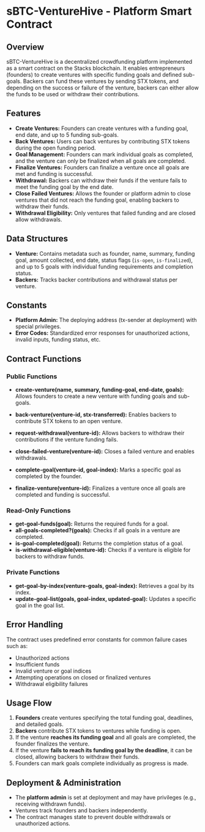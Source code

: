 
# sBTC-VentureHive - Platform Smart Contract

## Overview

sBTC-VentureHive is a decentralized crowdfunding platform implemented as a smart contract on the Stacks blockchain. It enables entrepreneurs (founders) to create ventures with specific funding goals and defined sub-goals. Backers can fund these ventures by sending STX tokens, and depending on the success or failure of the venture, backers can either allow the funds to be used or withdraw their contributions.

## Features

* **Create Ventures:** Founders can create ventures with a funding goal, end date, and up to 5 funding sub-goals.
* **Back Ventures:** Users can back ventures by contributing STX tokens during the open funding period.
* **Goal Management:** Founders can mark individual goals as completed, and the venture can only be finalized when all goals are completed.
* **Finalize Ventures:** Founders can finalize a venture once all goals are met and funding is successful.
* **Withdrawal:** Backers can withdraw their funds if the venture fails to meet the funding goal by the end date.
* **Close Failed Ventures:** Allows the founder or platform admin to close ventures that did not reach the funding goal, enabling backers to withdraw their funds.
* **Withdrawal Eligibility:** Only ventures that failed funding and are closed allow withdrawals.

## Data Structures

* **Venture:** Contains metadata such as founder, name, summary, funding goal, amount collected, end date, status flags (`is-open`, `is-finalized`), and up to 5 goals with individual funding requirements and completion status.
* **Backers:** Tracks backer contributions and withdrawal status per venture.

## Constants

* **Platform Admin:** The deploying address (tx-sender at deployment) with special privileges.
* **Error Codes:** Standardized error responses for unauthorized actions, invalid inputs, funding status, etc.

## Contract Functions

### Public Functions

* **create-venture(name, summary, funding-goal, end-date, goals):**
  Allows founders to create a new venture with funding goals and sub-goals.

* **back-venture(venture-id, stx-transferred):**
  Enables backers to contribute STX tokens to an open venture.

* **request-withdrawal(venture-id):**
  Allows backers to withdraw their contributions if the venture funding fails.

* **close-failed-venture(venture-id):**
  Closes a failed venture and enables withdrawals.

* **complete-goal(venture-id, goal-index):**
  Marks a specific goal as completed by the founder.

* **finalize-venture(venture-id):**
  Finalizes a venture once all goals are completed and funding is successful.

### Read-Only Functions

* **get-goal-funds(goal):** Returns the required funds for a goal.
* **all-goals-completed?(goals):** Checks if all goals in a venture are completed.
* **is-goal-completed(goal):** Returns the completion status of a goal.
* **is-withdrawal-eligible(venture-id):** Checks if a venture is eligible for backers to withdraw funds.

### Private Functions

* **get-goal-by-index(venture-goals, goal-index):** Retrieves a goal by its index.
* **update-goal-list(goals, goal-index, updated-goal):** Updates a specific goal in the goal list.

## Error Handling

The contract uses predefined error constants for common failure cases such as:

* Unauthorized actions
* Insufficient funds
* Invalid venture or goal indices
* Attempting operations on closed or finalized ventures
* Withdrawal eligibility failures

## Usage Flow

1. **Founders** create ventures specifying the total funding goal, deadlines, and detailed goals.
2. **Backers** contribute STX tokens to ventures while funding is open.
3. If the venture **reaches its funding goal** and all goals are completed, the founder finalizes the venture.
4. If the venture **fails to reach its funding goal by the deadline**, it can be closed, allowing backers to withdraw their funds.
5. Founders can mark goals complete individually as progress is made.

## Deployment & Administration

* The **platform admin** is set at deployment and may have privileges (e.g., receiving withdrawn funds).
* Ventures track founders and backers independently.
* The contract manages state to prevent double withdrawals or unauthorized actions.
